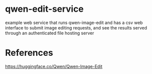 # qwen-edit-service
example web service that runs qwen-image-edit and has a csv web interface to submit image editing requests, and see the results served through an authenticated file hosting server

# References
https://huggingface.co/Qwen/Qwen-Image-Edit

